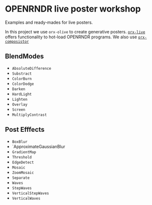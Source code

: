 # OPENRNDR live poster workshop

Examples and ready-mades for live posters.

In this project we use `orx-olive` to create generative posters. [`orx-live`](https://github.com/openrndr/orx/tree/master/orx-olive) offers functionality to hot-load OPENRNDR programs. We also use [`orx-composistor`](https://github.com/openrndr/orx/tree/master/orx-compositor)

## BlendModes

 * `AbsoluteDifference`
 * `Substract`
 * `ColorBurn`
 * `ColorDodge`
 * `Darken`
 * `HardLight`
 * `Lighten`
 * `Overlay`
 * `Screen`
 * `MultiplyContrast`
 
## Post Efffects

* `BoxBlur`
* `ApproximateGaussianBlur
* `GradientMap`
* `Threshold`
* `EdgeDetect`
* `Mosaic`
* `ZoomMosaic` 
* `Separate`
* `Waves`
* `StepWaves`
* `VerticalStepWaves`
* `VerticalWaves`
